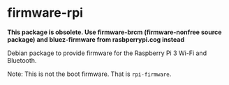 firmware-rpi
============

**This package is obsolete. Use firmware-brcm (firmware-nonfree source package)
and bluez-firmware from rasbperrypi.cog instead**

Debian package to provide firmware for the Raspberry Pi 3 Wi-Fi and Bluetooth.

Note: This is not the boot firmware. That is `rpi-firmware`.
